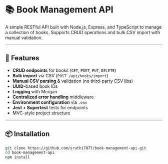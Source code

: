 # 📚 Book Management API

A simple RESTful API built with Node.js, Express, and TypeScript to manage a collection of books. Supports CRUD operations and bulk CSV import with manual validation.

---

## 🚀 Features

- **CRUD endpoints** for books (`GET`, `POST`, `PUT`, `DELETE`)
- **Bulk import** via CSV (`POST /api/books/import`)
- **Manual CSV parsing** & validation (no third-party CSV libs)
- **UUID**-based book IDs
- **Logging** with Morgan
- **Centralized error handling** middleware
- **Environment configuration** via `.env`
- **Jest + Supertest** tests for endpoints
- MVC-style project structure

---

## 📦 Installation

```bash
git clone https://github.com/sruthi7877/book-management-api.git
cd book-management-api
npm install
